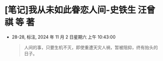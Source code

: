# [笔记]我从未如此眷恋人间-史铁生 汪曾祺 等 著


-   28-28, 标注, 2024 年 11 月 2 日星期六 上午 10:43:00

    > 人间的事，只要生机不灭，即使重遭天灾人祸，暂被阻抑，终有抬头的日子。


